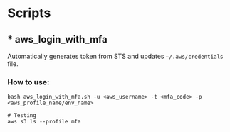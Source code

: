 # Scripts

## * aws_login_with_mfa

Automatically generates token from STS and updates `~/.aws/credentials` file.

### How to use:

```
bash aws_login_with_mfa.sh -u <aws_username> -t <mfa_code> -p <aws_profile_name/env_name>

# Testing
aws s3 ls --profile mfa
```


